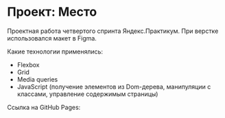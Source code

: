 # Проект: Место

Проектная работа четвертого спринта Яндекс.Практикум.
При верстке использовался макет в Figma.

Какие технологии применялись:

- Flexbox
- Grid
- Media queries
- JavaScript (получение элементов из Dom-дерева, манипуляции с классами, управление содержимым страницы)

Ссылка на GitHub Pages:
